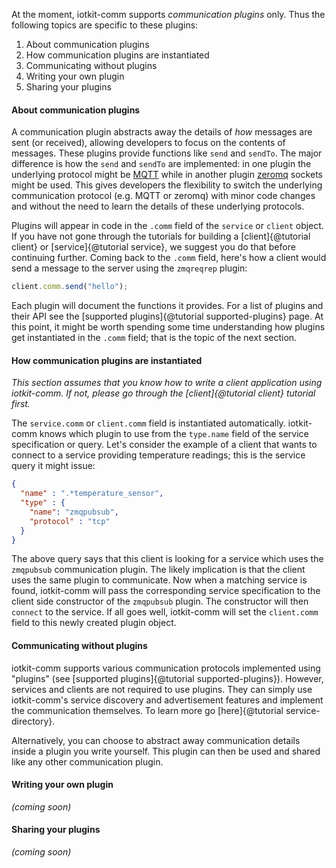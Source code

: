 At the moment, iotkit-comm supports *communication plugins* only. Thus the following topics are specific to these
 plugins:

1. About communication plugins
1. How communication plugins are instantiated
1. Communicating without plugins
1. Writing your own plugin
1. Sharing your plugins

#### About communication plugins

A communication plugin abstracts away the details of *how* messages are sent (or received),
allowing developers to focus on the contents of messages. These plugins provide functions like `send` and `sendTo`.
The major difference is how the `send` and `sendTo` are implemented: in one plugin the underlying protocol might be
[MQTT][1] while in another plugin [zeromq][2] sockets might be used. This gives developers the flexibility to switch
the underlying communication protocol (e.g. MQTT or zeromq) with minor code changes and without the need to learn the
 details of these underlying protocols.

Plugins will appear in code in the `.comm` field of the `service` or `client` object. If you have not gone through
the tutorials for building a [client]{@tutorial client} or [service]{@tutorial service},
we suggest you do that before continuing further. Coming back to the `.comm` field, here's how a client would send a
message to the server using the `zmqreqrep` plugin:

```js
client.comm.send("hello");
```

Each plugin will document the functions it provides. For a list of plugins and their API see the
[supported plugins]{@tutorial supported-plugins} page. At this point, it might be worth spending some time
understanding how plugins get instantiated in the `.comm` field; that is the topic of the next section.

#### How communication plugins are instantiated

*This section assumes that you know how to write a client application using iotkit-comm. If not,
please go through the [client]{@tutorial client} tutorial first.*

The `service.comm` or `client.comm` field is instantiated automatically. iotkit-comm knows which plugin to use from
the `type.name` field of the service specification or query. Let's consider the example of a client that wants to
connect to a service providing temperature readings; this is the service query it might issue:

 ```json
 {
   "name" : ".*temperature_sensor",
   "type" : {
     "name": "zmqpubsub",
     "protocol" : "tcp"
   }
 }
 ```

The above query says that this client is looking for a service which uses the `zmqpubsub` communication plugin.
The likely implication is that the client uses the same plugin to communicate. Now when a matching service is found,
iotkit-comm will pass the corresponding service specification to the client side constructor of the `zmqpubsub`
plugin. The constructor will then `connect` to the service. If all goes well, iotkit-comm will set the `client.comm`
field to this newly created plugin object.

#### Communicating without plugins

iotkit-comm supports various communication protocols implemented using "plugins" (see [supported plugins]{@tutorial
supported-plugins}). However, services and clients are not required to use plugins. They can simply use iotkit-comm's
service discovery and advertisement features and implement the communication themselves. To learn more go
[here]{@tutorial service-directory}.

Alternatively, you can choose to abstract away communication details inside a plugin you write yourself. This plugin
can then be used and shared like any other communication plugin.

#### Writing your own plugin

*(coming soon)*

#### Sharing your plugins

*(coming soon)*

[1]: http://mqtt.org/
[2]: http://zguide.zeromq.org/
